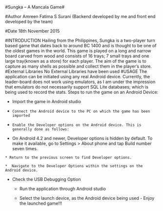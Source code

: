 #Sungka – A Mancala Game#

#Author 
Amreen Fatima S Surani 
(Backend developed by me and front end developed by the team)

#Date
18th November 2015

#INTRODUCTION
Hailing from the Philippines, Sungka is a two-player turn based game that dates back to around BC 1400 and is thought to be one of the oldest games in the world. This game is played on a long and narrow board carved from wood and consists of 16 trays; 7 small trays and one large tray(known as a store) for each player. The aim of the game is to capture as many shells as possible and collect them in the player’s store.
#External Libraries
No External Libraries have been used
#USAGE
The application can be initiated using any real Android device. Currently, the leader-board does not work using emulators, as I am under the impression that emulators do not necessarily support SQL Lite databases; which is being used to record the stats.
Steps to run the game on an Android Device:

   *  Import the game in Android studio

   *     Connect the Android device to the PC on which the game has been     imported

   *     Enable the Developer options on the Android device. This is   generally done as follows:

   * On Android 4.2 and newer, Developer options is hidden by default. To make it available, go to Settings > About phone and tap Build number seven times.

    * Return to the previous screen to find Developer options.

    *  Navigate to the Developer Options within the settings on the Android device.

* Check the USB Debugging Option

    *  Run the application through Android studio

    *  Select the launch device, as the Android device being used - Enjoy the launched game!!!
